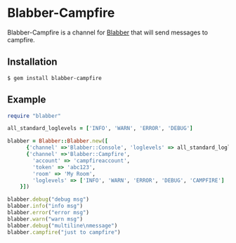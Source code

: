 Blabber-Campfire
===

Blabber-Campfire is a channel for [Blabber](https://github.com/ppicazo/blabber) that will send messages to campfire.

## Installation

```
$ gem install blabber-campfire
```

## Example

```ruby
require "blabber"

all_standard_loglevels = ['INFO', 'WARN', 'ERROR', 'DEBUG']

blabber = Blabber::Blabber.new([
      {'channel' =>'Blabber::Console', 'loglevels' => all_standard_loglevels},
      {'channel' =>'Blabber::Campfire', 
        'account' => 'campfireaccount', 
        'token' => 'abc123', 
        'room' => 'My Room',
        'loglevels' => ['INFO', 'WARN', 'ERROR', 'DEBUG', 'CAMPFIRE']
    }])

blabber.debug("debug msg")
blabber.info("info msg")
blabber.error("error msg")
blabber.warn("warn msg")
blabber.debug("multiline\nmessage")
blabber.campfire("just to campfire")
```

